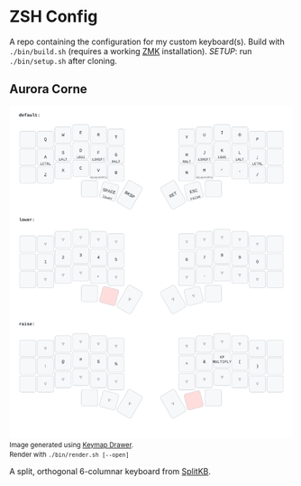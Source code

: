 # ZSH Config

A repo containing the configuration for my custom keyboard(s).
Build with `./bin/build.sh` (requires a working [ZMK](https://zmk.dev) installation).
*SETUP*: run `./bin/setup.sh` after cloning.

## Aurora Corne
![Corne Layout](./assets/aurora_corne.svg)
<small>Image generated using [Keymap Drawer](https://pypi.org/project/keymap-drawer/#command-line-tool-installation).<br/>Render with `./bin/render.sh [--open]`</small>

A split, orthogonal 6-columnar keyboard from [SplitKB](https://splitkb.com).

